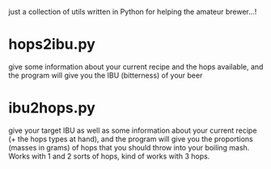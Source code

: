 just a collection of utils written in Python for helping the amateur brewer...!

# hops2ibu.py
give some information about your current recipe and the hops available, and the program will give you the IBU (bitterness) of your beer

# ibu2hops.py
give your target IBU as well as some information about your current recipe (+ the hops types at hand), and the program will give you the proportions (masses in grams) of hops that you should throw into your boiling mash. Works with 1 and 2 sorts of hops, kind of works with 3 hops.
